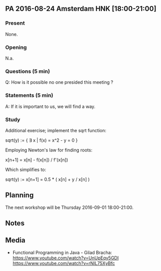 ## PA 2016-08-24 Amsterdam HNK [18:00-21:00]

### Present

None.

### Opening

N.a.

### Questions (5 min)

Q: How is it possible no one presided this meeting ?

### Statements (5 min)

A: If it is important to us, we will find a way.

### Study

Additional exercise; implement the sqrt function:

  sqrt(y)  := { ∃ x | f(x) = x^2 - y = 0 }

Employing Newton's law for finding roots:

  x[n+1] = x[n] - f(x[n]) / f'(x[n])

Which simplifies to:

  sqrt(y)  :=  x[n+1] = 0.5 * ( x[n] + y / x[n] )

## Planning

The next workshop will be Thursday 2016-09-01 18:00-21:00.

## Notes

## Media

- Functional Programming in Java - Gilad Bracha:
  https://www.youtube.com/watch?v=UnUpEqy5GDI
  https://www.youtube.com/watch?v=rNIL75XyBfc


